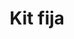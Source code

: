 ---
title: Kit fija
date: 
draft: false

# descripcion
description : Pulsera niña, largo no extensible

materials: Plata 925

color: 

dimensions: largo 15,5 cm

code: 03-09-0813

type: "Pulseras"

categories: []

price: $6.110,00

price_eftvo: $5.190,00

# Images
# first image will be shown in the product page
images:
  # - image: "images/path_to_image"
  # La ubicacion de las imagenes es imagenes/Pulseras/Pulseras.Plata/03-09-0813-kit-fija
  - image: "./images/pulseras/plata/03-09-0813-kit-fija_a.jpg"
  - image: "./images/pulseras/plata/03-09-0813-kit-fija_b.jpg"
---